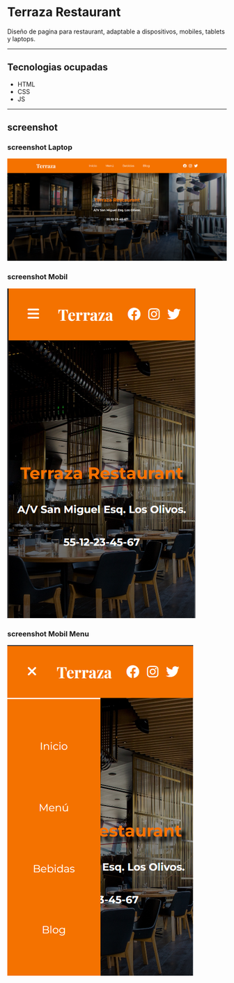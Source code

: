 # Terraza Restaurant

Diseño de pagina para restaurant, adaptable a dispositivos, mobiles, tablets y laptops.

---

## Tecnologias ocupadas

- HTML
- CSS
- JS

---

## screenshot

### screenshot Laptop

![Screenshot](/img/screenshot.png)

### screenshot Mobil

![Screenshot Mobil](/img/screenshotMobile.png)

### screenshot Mobil Menu

![Screenshot Mobil Menu](/img/screenshotMobilMenu.png)
